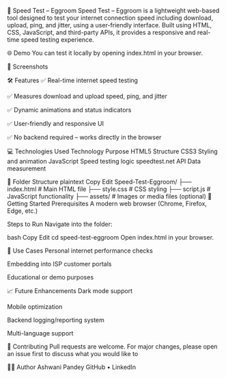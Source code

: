 🚀 Speed Test – Eggroom
Speed Test – Eggroom is a lightweight web-based tool designed to test your internet connection speed including download, upload, ping, and jitter, using a user-friendly interface. Built using HTML, CSS, JavaScript, and third-party APIs, it provides a responsive and real-time speed testing experience.

🌐 Demo
You can test it locally by opening index.html in your browser.

📸 Screenshots
<!-- Replace with actual screenshot if available -->

🛠️ Features
✅ Real-time internet speed testing

✅ Measures download and upload speed, ping, and jitter

✅ Dynamic animations and status indicators

✅ User-friendly and responsive UI

✅ No backend required – works directly in the browser

💻 Technologies Used
Technology	Purpose
HTML5	Structure
CSS3	Styling and animation
JavaScript	Speed testing logic
speedtest.net API	Data measurement

📂 Folder Structure
plaintext
Copy
Edit
Speed-Test-Eggroom/
├── index.html          # Main HTML file
├── style.css           # CSS styling
├── script.js           # JavaScript functionality
├── assets/             # Images or media files (optional)
🚀 Getting Started
Prerequisites
A modern web browser (Chrome, Firefox, Edge, etc.)

Steps to Run
Navigate into the folder:

bash
Copy
Edit
cd speed-test-eggroom
Open index.html in your browser.

📌 Use Cases
Personal internet performance checks

Embedding into ISP customer portals

Educational or demo purposes

📈 Future Enhancements
Dark mode support

Mobile optimization

Backend logging/reporting system

Multi-language support

🤝 Contributing
Pull requests are welcome. For major changes, please open an issue first to discuss what you would like to

👨‍💻 Author
Ashwani Pandey
GitHub • LinkedIn
